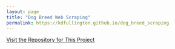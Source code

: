 ```yaml
---
layout: page
title: "Dog Breed Web Scraping"
permalink: https://kdfullington.github.io/dog_breed_scraping
---
```


[Visit the Repository for This Project](https://github.com/kdfullington/kdfullington-portfolio/tree/main/dog_web_scraping)